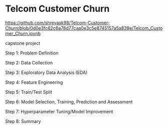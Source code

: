 # Telcom Customer Churn

https://github.com/shreyask98/Telcom-Customer-Churn/blob/0d0e3fc62c6a78d77caa0e3c5e8745157a5a839e/Telcom_Customer_Churn.ipynb

capstone project
 
Step 1: Problem Definition

Step 2: Data Collection

Step 3: Exploratory Data Analysis (EDA)

Step 4: Feature Engineering

Step 5: Train/Test Split

Step 6: Model Selection, Training, Prediction and Assessment

Step 7: Hyperparameter Tuning/Model Improvement

Step 8: Summary



